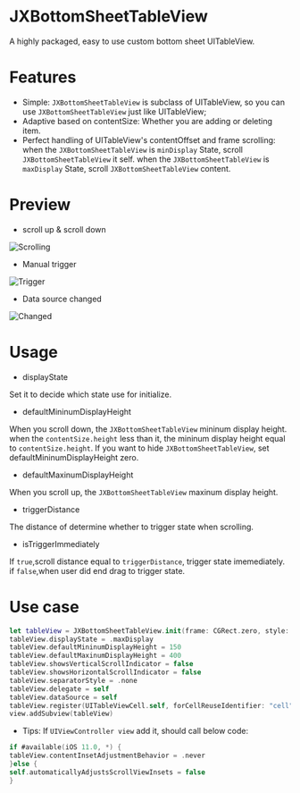 # JXBottomSheetTableView
A highly packaged, easy to use custom bottom sheet UITableView.

# Features

- Simple: `JXBottomSheetTableView` is subclass of UITableView, so you can use `JXBottomSheetTableView` just like UITableView;
- Adaptive based on contentSize: Whether you are adding or deleting item.
- Perfect handling of UITableView's contentOffset and frame scrolling: when the `JXBottomSheetTableView` is `minDisplay` State, scroll `JXBottomSheetTableView` it self. when the `JXBottomSheetTableView` is `maxDisplay` State, scroll `JXBottomSheetTableView` content.

# Preview
- scroll up & scroll down

![Scrolling](https://github.com/pujiaxin33/JXBottomSheetTableView/blob/master/JXBottomSheetTableView/Gif/Scrolling.gif)

- Manual trigger

![Trigger](https://github.com/pujiaxin33/JXBottomSheetTableView/blob/master/JXBottomSheetTableView/Gif/ManualTrigger.gif)

- Data source changed

![Changed](https://github.com/pujiaxin33/JXBottomSheetTableView/blob/master/JXBottomSheetTableView/Gif/Changed.gif)

# Usage

- displayState

Set it to decide which state use for initialize.

- defaultMininumDisplayHeight

When you scroll down, the `JXBottomSheetTableView` mininum display height. when the `contentSize.height` less than it, the mininum display height equal to `contentSize.height`.
If you want to hide  `JXBottomSheetTableView`, set defaultMininumDisplayHeight zero.

- defaultMaxinumDisplayHeight

When you scroll up, the `JXBottomSheetTableView` maxinum display height. 

- triggerDistance

The distance of determine whether to trigger state  when scrolling.

- isTriggerImmediately

If `true`,scroll distance equal to `triggerDistance`, trigger state imemediately.
if `false`,when user did end drag to trigger state.

# Use case

```swift
let tableView = JXBottomSheetTableView.init(frame: CGRect.zero, style: .plain)
tableView.displayState = .maxDisplay
tableView.defaultMininumDisplayHeight = 150
tableView.defaultMaxinumDisplayHeight = 400
tableView.showsVerticalScrollIndicator = false
tableView.showsHorizontalScrollIndicator = false
tableView.separatorStyle = .none
tableView.delegate = self
tableView.dataSource = self
tableView.register(UITableViewCell.self, forCellReuseIdentifier: "cell")
view.addSubview(tableView)
```
- Tips: If `UIViewController view` add it, should call below code:

```swift
if #available(iOS 11.0, *) {
tableView.contentInsetAdjustmentBehavior = .never
}else {
self.automaticallyAdjustsScrollViewInsets = false
}
```











